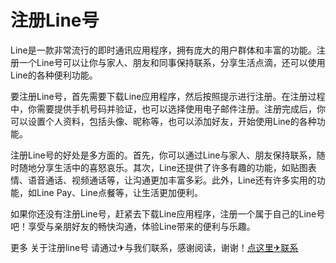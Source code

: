# 注册Line号

Line是一款非常流行的即时通讯应用程序，拥有庞大的用户群体和丰富的功能。注册一个Line号可以让你与家人、朋友和同事保持联系，分享生活点滴，还可以使用Line的各种便利功能。

要注册Line号，首先需要下载Line应用程序，然后按照提示进行注册。在注册过程中，你需要提供手机号码并验证，也可以选择使用电子邮件注册。注册完成后，你可以设置个人资料，包括头像、昵称等，也可以添加好友，开始使用Line的各种功能。

注册Line号的好处是多方面的。首先，你可以通过Line与家人、朋友保持联系，随时随地分享生活中的喜怒哀乐。其次，Line还提供了许多有趣的功能，如贴图表情、语音通话、视频通话等，让沟通更加丰富多彩。此外，Line还有许多实用的功能，如Line Pay、Line点餐等，让生活更加便利。

如果你还没有注册Line号，赶紧去下载Line应用程序，注册一个属于自己的Line号吧！享受与亲朋好友的畅快沟通，体验Line带来的便利与乐趣。

更多 关于注册line号 请通过✈与我们联系，感谢阅读，谢谢！[点这里✈联系](https://add.k02.cc)